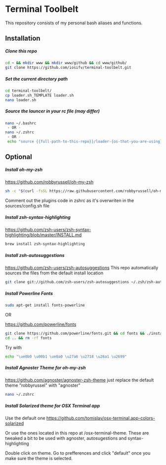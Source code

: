# Terminal Toolbelt

This repository consists of my personal bash aliases and functions.

## Installation

##### Clone this repo
```bash
cd ~ && mkdir www && mkdir www/github && cd www/github/
git clone https://github.com/iosifv/terminal-toolbelt.git
```

##### Set the current directory path

```bash
cd terminal-toolbelt/
cp loader.sh_TEMPLATE loader.sh
nano loader.sh
```

##### Source the launcer in your rc file (may differ)

```bash
nano ~/.bashrc
 - OR -
nano ~/.zshrc
 - OR -
 echo "source {{full-path-to-this-repo}}/loader-{os-that-you-are-using}.sh" >> ~/.zshrc
```

## Optional

##### Install oh-my-zsh
https://github.com/robbyrussell/oh-my-zsh
```bash
sh -c "$(curl -fsSL https://raw.githubusercontent.com/robbyrussell/oh-my-zsh/master/tools/install.sh)"
```

Comment out the plugins code in zshrc as it's overwriten in the sources/config.sh file

##### Install zsh-syntax-highlighting
https://github.com/zsh-users/zsh-syntax-highlighting/blob/master/INSTALL.md
```bash
brew install zsh-syntax-highlighting
```

##### Install zsh-autosuggestions
https://github.com/zsh-users/zsh-autosuggestions
This repo automatically sources the files from the default install location
```bash
git clone git://github.com/zsh-users/zsh-autosuggestions ~/.zsh/zsh-autosuggestions
```

##### Install Powerline Fonts
```bash
sudo apt-get install fonts-powerline
```

OR 

https://github.com/powerline/fonts
```bash
git clone https://github.com/powerline/fonts.git && cd fonts && ./install.sh
cd .. && rm -rf fonts
```
Try with
```bash
echo "\ue0b0 \u00b1 \ue0a0 \u27a6 \u2718 \u26a1 \u2699"
```

##### Install Agnoster Theme for oh-my-zsh
https://github.com/agnoster/agnoster-zsh-theme
just replace the default theme "robbyrussel" with "agnoster"
```bash
nano ~/.zshrc
```

##### Install Solarized theme for OSX Terminal app

Use the default one
https://github.com/tomislav/osx-terminal.app-colors-solarized

Or use the ones located in this repo at /osx-terminal-theme.
These are tweaked a bit to be used with agnoster, autosugestions and syntax-highlighting

Double click on theme. Go to prefferences and click "default" once you make sure the theme is selected.
